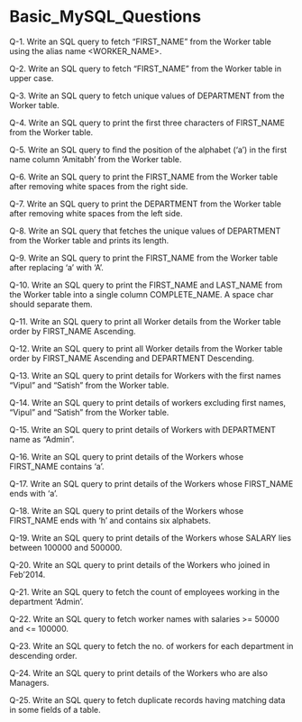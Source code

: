 # Basic_MySQL_Questions

Q-1. Write an SQL query to fetch “FIRST_NAME” from the Worker table using the alias name <WORKER_NAME>.

Q-2. Write an SQL query to fetch “FIRST_NAME” from the Worker table in upper case.

Q-3. Write an SQL query to fetch unique values of DEPARTMENT from the Worker table.

Q-4. Write an SQL query to print the first three characters of  FIRST_NAME from the Worker table.

Q-5. Write an SQL query to find the position of the alphabet (‘a’) in the first name column ‘Amitabh’ from the Worker table.

Q-6. Write an SQL query to print the FIRST_NAME from the Worker table after removing white spaces from the right side.

Q-7. Write an SQL query to print the DEPARTMENT from the Worker table after removing white spaces from the left side.

Q-8. Write an SQL query that fetches the unique values of DEPARTMENT from the Worker table and prints its length.

Q-9. Write an SQL query to print the FIRST_NAME from the Worker table after replacing ‘a’ with ‘A’.

Q-10. Write an SQL query to print the FIRST_NAME and LAST_NAME from the Worker table into a single column COMPLETE_NAME. A space char should separate them.

Q-11. Write an SQL query to print all Worker details from the Worker table order by FIRST_NAME Ascending.

Q-12. Write an SQL query to print all Worker details from the Worker table order by FIRST_NAME Ascending and DEPARTMENT Descending.

Q-13. Write an SQL query to print details for Workers with the first names “Vipul” and “Satish” from the Worker table.

Q-14. Write an SQL query to print details of workers excluding first names, “Vipul” and “Satish” from the Worker table.

Q-15. Write an SQL query to print details of Workers with DEPARTMENT name as “Admin”.

Q-16. Write an SQL query to print details of the Workers whose FIRST_NAME contains ‘a’.

Q-17. Write an SQL query to print details of the Workers whose FIRST_NAME ends with ‘a’.

Q-18. Write an SQL query to print details of the Workers whose FIRST_NAME ends with ‘h’ and contains six alphabets.

Q-19. Write an SQL query to print details of the Workers whose SALARY lies between 100000 and 500000.

Q-20. Write an SQL query to print details of the Workers who joined in Feb’2014.

Q-21. Write an SQL query to fetch the count of employees working in the department ‘Admin’.

Q-22. Write an SQL query to fetch worker names with salaries >= 50000 and <= 100000.

Q-23. Write an SQL query to fetch the no. of workers for each department in descending order.

Q-24. Write an SQL query to print details of the Workers who are also Managers.

Q-25. Write an SQL query to fetch duplicate records having matching data in some fields of a table.
